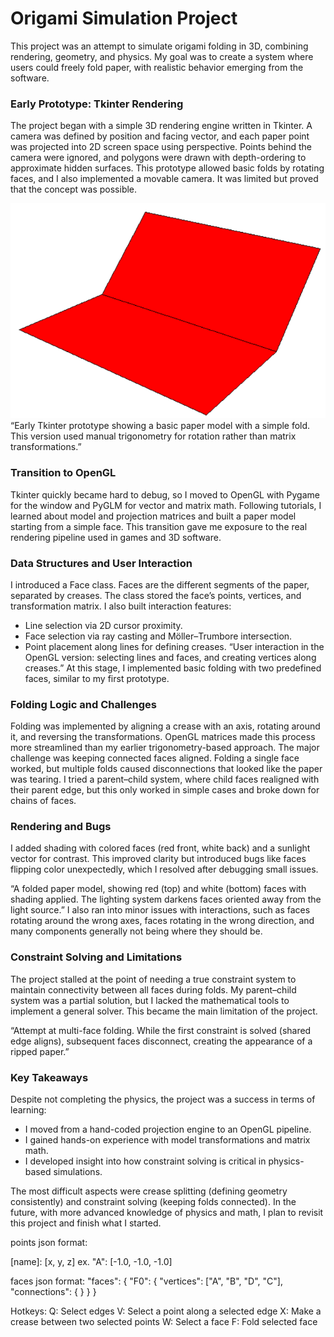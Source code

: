 # Origami Simulation Project
This project was an attempt to simulate origami folding in 3D, combining rendering, geometry, and physics. My goal was to create a system where users could freely fold paper, with realistic behavior emerging from the software.

### Early Prototype: Tkinter Rendering
The project began with a simple 3D rendering engine written in Tkinter. A camera was defined by position and facing vector, and each paper point was projected into 2D screen space using perspective. Points behind the camera were ignored, and polygons were drawn with depth-ordering to approximate hidden surfaces.
This prototype allowed basic folds by rotating faces, and I also implemented a movable camera. It was limited but proved that the concept was possible.

![tkinter](images/tkinter.png)
“Early Tkinter prototype showing a basic paper model with a simple fold. This version used manual trigonometry for rotation rather than matrix transformations.”

### Transition to OpenGL
Tkinter quickly became hard to debug, so I moved to OpenGL with Pygame for the window and PyGLM for vector and matrix math. Following tutorials, I learned about model and projection matrices and built a paper model starting from a simple face. This transition gave me exposure to the real rendering pipeline used in games and 3D software.

### Data Structures and User Interaction
I introduced a Face class. Faces are the different segments of the paper, separated by creases. The class stored the face’s points, vertices, and transformation matrix. I also built interaction features:
- Line selection via 2D cursor proximity.
- Face selection via ray casting and Möller–Trumbore intersection.
- Point placement along lines for defining creases.
“User interaction in the OpenGL version: selecting lines and faces, and creating vertices along creases.”
At this stage, I implemented basic folding with two predefined faces, similar to my first prototype.

### Folding Logic and Challenges
Folding was implemented by aligning a crease with an axis, rotating around it, and reversing the transformations. OpenGL matrices made this process more streamlined than my earlier trigonometry-based approach.
The major challenge was keeping connected faces aligned. Folding a single face worked, but multiple folds caused disconnections that looked like the paper was tearing. I tried a parent–child system, where child faces realigned with their parent edge, but this only worked in simple cases and broke down for chains of faces.

### Rendering and Bugs
I added shading with colored faces (red front, white back) and a sunlight vector for contrast. This improved clarity but introduced bugs like faces flipping color unexpectedly, which I resolved after debugging small issues.

“A folded paper model, showing red (top) and white (bottom) faces with shading applied. The lighting system darkens faces oriented away from the light source.”
I also ran into minor issues with interactions, such as faces rotating around the wrong axes, faces rotating in the wrong direction, and many components generally not being where they should be.

### Constraint Solving and Limitations
The project stalled at the point of needing a true constraint system to maintain connectivity between all faces during folds. My parent–child system was a partial solution, but I lacked the mathematical tools to implement a general solver. This became the main limitation of the project.

“Attempt at multi-face folding. While the first constraint is solved (shared edge aligns), subsequent faces disconnect, creating the appearance of a ripped paper.”

### Key Takeaways
Despite not completing the physics, the project was a success in terms of learning:
- I moved from a hand-coded projection engine to an OpenGL pipeline.
- I gained hands-on experience with model transformations and matrix math.
- I developed insight into how constraint solving is critical in physics-based simulations.


The most difficult aspects were crease splitting (defining geometry consistently) and constraint solving (keeping folds connected). In the future, with more advanced knowledge of physics and math, I plan to revisit this project and finish what I started.


































points json format:

[name]: [x, y, z]
ex. "A": [-1.0, -1.0, -1.0]

faces json format:
    "faces": {
        "F0": {
            "vertices": ["A", "B", "D", "C"],
            "connections": {
            }
        }
    }

Hotkeys:
Q: Select edges
V: Select a point along a selected edge
X: Make a crease between two selected points
W: Select a face
F: Fold selected face